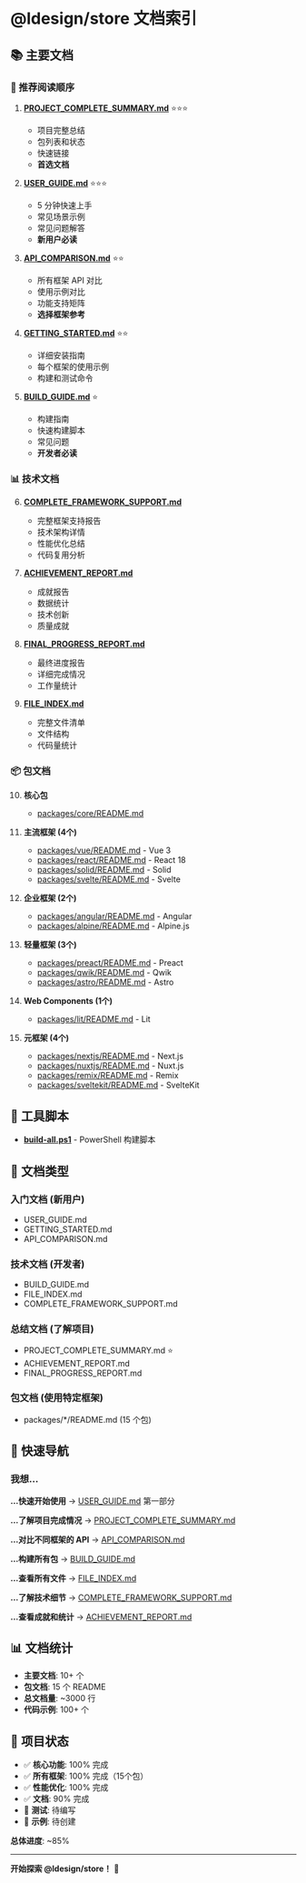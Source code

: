 # @ldesign/store 文档索引

## 📚 主要文档

### 🌟 推荐阅读顺序

1. **[PROJECT_COMPLETE_SUMMARY.md](./PROJECT_COMPLETE_SUMMARY.md)** ⭐⭐⭐
   - 项目完整总结
   - 包列表和状态
   - 快速链接
   - **首选文档**

2. **[USER_GUIDE.md](./USER_GUIDE.md)** ⭐⭐⭐
   - 5 分钟快速上手
   - 常见场景示例
   - 常见问题解答
   - **新用户必读**

3. **[API_COMPARISON.md](./API_COMPARISON.md)** ⭐⭐
   - 所有框架 API 对比
   - 使用示例对比
   - 功能支持矩阵
   - **选择框架参考**

4. **[GETTING_STARTED.md](./GETTING_STARTED.md)** ⭐⭐
   - 详细安装指南
   - 每个框架的使用示例
   - 构建和测试命令

5. **[BUILD_GUIDE.md](./BUILD_GUIDE.md)** ⭐
   - 构建指南
   - 快速构建脚本
   - 常见问题
   - **开发者必读**

### 📊 技术文档

6. **[COMPLETE_FRAMEWORK_SUPPORT.md](./COMPLETE_FRAMEWORK_SUPPORT.md)**
   - 完整框架支持报告
   - 技术架构详情
   - 性能优化总结
   - 代码复用分析

7. **[ACHIEVEMENT_REPORT.md](./ACHIEVEMENT_REPORT.md)**
   - 成就报告
   - 数据统计
   - 技术创新
   - 质量成就

8. **[FINAL_PROGRESS_REPORT.md](./FINAL_PROGRESS_REPORT.md)**
   - 最终进度报告
   - 详细完成情况
   - 工作量统计

9. **[FILE_INDEX.md](./FILE_INDEX.md)**
   - 完整文件清单
   - 文件结构
   - 代码量统计

### 📦 包文档

10. **核心包**
    - [packages/core/README.md](./packages/core/README.md)

11. **主流框架 (4个)**
    - [packages/vue/README.md](./packages/vue/README.md) - Vue 3
    - [packages/react/README.md](./packages/react/README.md) - React 18
    - [packages/solid/README.md](./packages/solid/README.md) - Solid
    - [packages/svelte/README.md](./packages/svelte/README.md) - Svelte

12. **企业框架 (2个)**
    - [packages/angular/README.md](./packages/angular/README.md) - Angular
    - [packages/alpine/README.md](./packages/alpine/README.md) - Alpine.js

13. **轻量框架 (3个)**
    - [packages/preact/README.md](./packages/preact/README.md) - Preact
    - [packages/qwik/README.md](./packages/qwik/README.md) - Qwik
    - [packages/astro/README.md](./packages/astro/README.md) - Astro

14. **Web Components (1个)**
    - [packages/lit/README.md](./packages/lit/README.md) - Lit

15. **元框架 (4个)**
    - [packages/nextjs/README.md](./packages/nextjs/README.md) - Next.js
    - [packages/nuxtjs/README.md](./packages/nuxtjs/README.md) - Nuxt.js
    - [packages/remix/README.md](./packages/remix/README.md) - Remix
    - [packages/sveltekit/README.md](./packages/sveltekit/README.md) - SvelteKit

## 🔧 工具脚本

- **[build-all.ps1](./build-all.ps1)** - PowerShell 构建脚本

## 📝 文档类型

### 入门文档 (新用户)
- USER_GUIDE.md
- GETTING_STARTED.md  
- API_COMPARISON.md

### 技术文档 (开发者)
- BUILD_GUIDE.md
- FILE_INDEX.md
- COMPLETE_FRAMEWORK_SUPPORT.md

### 总结文档 (了解项目)
- PROJECT_COMPLETE_SUMMARY.md ⭐
- ACHIEVEMENT_REPORT.md
- FINAL_PROGRESS_REPORT.md

### 包文档 (使用特定框架)
- packages/*/README.md (15 个包)

## 🎯 快速导航

### 我想...

**...快速开始使用**
→ [USER_GUIDE.md](./USER_GUIDE.md) 第一部分

**...了解项目完成情况**
→ [PROJECT_COMPLETE_SUMMARY.md](./PROJECT_COMPLETE_SUMMARY.md)

**...对比不同框架的 API**
→ [API_COMPARISON.md](./API_COMPARISON.md)

**...构建所有包**
→ [BUILD_GUIDE.md](./BUILD_GUIDE.md)

**...查看所有文件**
→ [FILE_INDEX.md](./FILE_INDEX.md)

**...了解技术细节**
→ [COMPLETE_FRAMEWORK_SUPPORT.md](./COMPLETE_FRAMEWORK_SUPPORT.md)

**...查看成就和统计**
→ [ACHIEVEMENT_REPORT.md](./ACHIEVEMENT_REPORT.md)

## 📊 文档统计

- **主要文档**: 10+ 个
- **包文档**: 15 个 README
- **总文档量**: ~3000 行
- **代码示例**: 100+ 个

## 🎉 项目状态

- ✅ **核心功能**: 100% 完成
- ✅ **所有框架**: 100% 完成（15个包）
- ✅ **性能优化**: 100% 完成
- ✅ **文档**: 90% 完成
- 📅 **测试**: 待编写
- 📅 **示例**: 待创建

**总体进度**: ~85%

---

**开始探索 @ldesign/store！** 🚀



